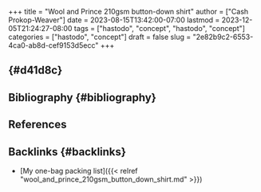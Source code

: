 +++
title = "Wool and Prince 210gsm button-down shirt"
author = ["Cash Prokop-Weaver"]
date = 2023-08-15T13:42:00-07:00
lastmod = 2023-12-05T21:24:27-08:00
tags = ["hastodo", "concept", "hastodo", "concept"]
categories = ["hastodo", "concept"]
draft = false
slug = "2e82b9c2-6553-4ca0-ab8d-cef9153d5ecc"
+++

##  {#d41d8c}


## Bibliography {#bibliography}

## References

<style>.csl-entry{text-indent: -1.5em; margin-left: 1.5em;}</style><div class="csl-bib-body">
</div>


## Backlinks {#backlinks}

-   [My one-bag packing list]({{< relref "wool_and_prince_210gsm_button_down_shirt.md" >}})
